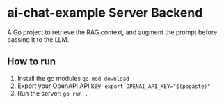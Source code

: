 # ai-chat-example Server Backend

A Go project to retrieve the RAG context, and augment the prompt before passing it to the LLM.

## How to run
1. Install the go modules `go mod download`
2. Export your OpenAPI API key: `export OPENAI_API_KEY="$(pbpaste)"`
2. Run the server: `go run .`
